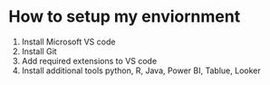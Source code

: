 # How to setup my enviornment 
1. Install Microsoft VS code 
2. Install Git 
3. Add required extensions to VS code 
4. Install additional tools python, R, Java, Power BI, Tablue, Looker
